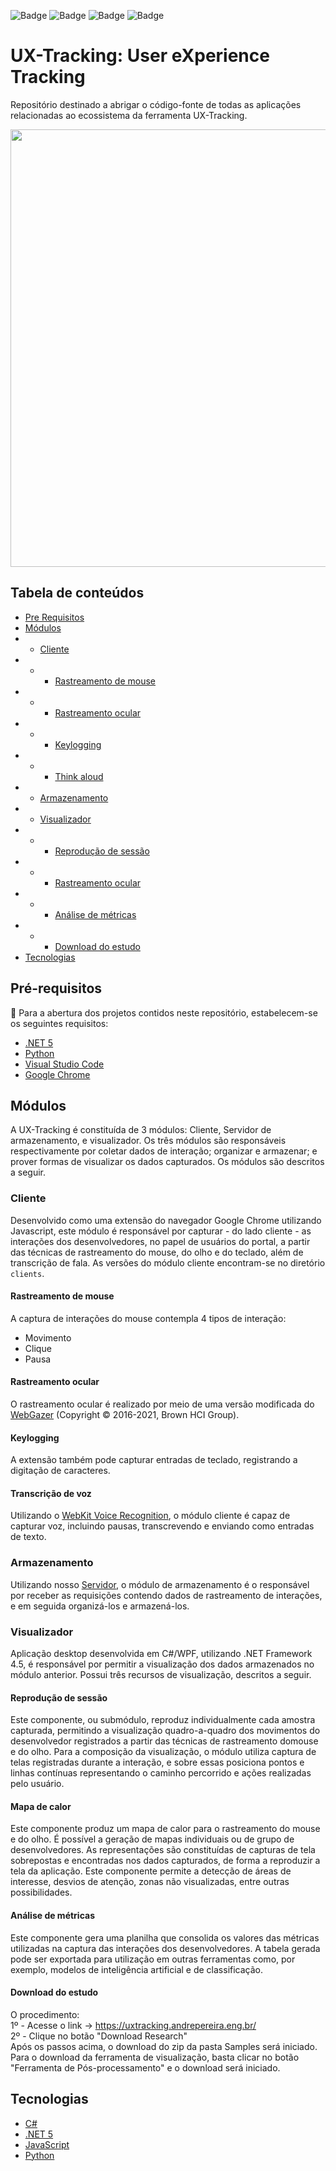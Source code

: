 ![Badge](https://img.shields.io/badge/PHP-7.0-information?style=flat&logo=PHP&logoColor=white&color=777BB4![Badge])  ![Badge](https://img.shields.io/badge/framework-%204.5.2-information?style=flat&logo=.NET&logoColor=white&color=512BD4)  ![Badge](https://img.shields.io/badge/%20-5.0-information?style=flat&logo=.NET&logoColor=white&color=512BD4) ![Badge](https://img.shields.io/badge/VS%20Code-1.60-information?style=flat&logo=Visual-Studio-Code&logoColor=white&color=007ACC)
 # UX-Tracking: User eXperience Tracking
Repositório destinado a abrigar o código-fonte de todas as aplicações relacionadas ao ecossistema da ferramenta UX-Tracking.


<div align="center">
<img src="https://github.com/ViniNeves6/testes/assets/91764267/107fe4a8-dd9e-4b1d-bc84-ff5083645522" width="700px" />
</div>



## Tabela de conteúdos

*  [Pre Requisitos](#pre-requisitos)
*  [Módulos](#Módulos)
* * [Cliente](#cliente)
* * * [Rastreamento de mouse](#rastreamento-de-mouse)
* * * [Rastreamento ocular](#rastreamento-ocular)
* * * [Keylogging](#keylogging)
* * * [Think aloud](#Transcrição-de-voz)
* * [Armazenamento](#armazenamento)
* * [Visualizador](#Visualizador)
* * * [Reprodução de sessão](#reproducao-de-sessao)
* * * [Rastreamento ocular](#rastreamento-ocular)
* * * [Análise de métricas](#analise-de-metricas)
* * * [Download do estudo](#download-do-estudo)
*  [Tecnologias](#tecnologias)

 ## Pré-requisitos

📃 Para a abertura dos projetos contidos neste repositório, estabelecem-se os seguintes requisitos:

*  [.NET 5](https://dotnet.microsoft.com/download/dotnet/5.0)
*  [Python](https://www.python.org/)
*  [Visual Studio Code](https://code.visualstudio.com/download)
*  [Google Chrome](https://www.google.com/chrome/)

## Módulos
A UX-Tracking é constituída de 3 módulos: Cliente, Servidor de armazenamento, e visualizador. Os três módulos são responsáveis respectivamente por coletar dados de interação; organizar e armazenar; e prover formas de visualizar os dados capturados. Os módulos são descritos a seguir.
### Cliente
Desenvolvido como uma extensão do navegador Google Chrome utilizando Javascript, este módulo é responsável por capturar - do lado cliente - as interações dos desenvolvedores, no papel de usuários do portal, a partir das técnicas de rastreamento do mouse, do olho e do teclado, além de transcrição de fala. As versões do módulo cliente encontram-se no diretório `clients`.


#### Rastreamento de mouse
A captura de interações do mouse contempla 4 tipos de interação:
* Movimento
* Clique
* Pausa
#### Rastreamento ocular
O rastreamento ocular é realizado por meio de uma versão modificada do [WebGazer](https://github.com/brownhci/WebGazer) (Copyright © 2016-2021, Brown HCI Group).
#### Keylogging
A extensão também pode capturar entradas de teclado, registrando a digitação de caracteres.
#### Transcrição de voz
Utilizando o [WebKit Voice Recognition](https://developer.mozilla.org/en-US/docs/Web/API/SpeechRecognition), o módulo cliente é capaz de capturar voz, incluindo pausas, transcrevendo e enviando como entradas de texto.
### Armazenamento
Utilizando nosso [Servidor](https://uxtracking.andrepereira.eng.br/), o módulo de armazenamento é o responsável por receber as requisições contendo dados de rastreamento de interações, e em seguida organizá-los e armazená-los.
### Visualizador
Aplicação desktop desenvolvida em C#/WPF, utilizando .NET Framework 4.5, é responsável por permitir a visualização dos dados armazenados no módulo anterior. Possui três recursos de visualização, descritos a seguir.
#### Reprodução de sessão
Este componente, ou submódulo, reproduz individualmente cada amostra capturada, permitindo a visualização quadro-a-quadro dos movimentos do desenvolvedor registrados a partir das técnicas de rastreamento domouse e do olho. Para a composição da visualização, o módulo utiliza captura de telas registradas durante a interação, e sobre essas posiciona pontos e linhas contínuas representando o caminho percorrido e ações realizadas pelo usuário.
#### Mapa de calor
Este componente produz um mapa de calor para o rastreamento do mouse e do olho. É possível a geração de mapas individuais ou de grupo de desenvolvedores. As representações são constituídas de capturas de tela sobrepostas e encontradas nos dados capturados, de forma a reproduzir a tela da aplicação. Este componente permite a detecção de áreas de interesse, desvios de atenção, zonas não visualizadas, entre outras possibilidades.
#### Análise de métricas
Este componente gera uma planilha que consolida os valores das métricas utilizadas na captura das interações dos desenvolvedores. A tabela gerada pode ser exportada para utilização em outras ferramentas como, por exemplo, modelos de inteligência artificial e de classificação. 
#### Download do estudo
O procedimento:<br/>
1º - Acesse o link -> https://uxtracking.andrepereira.eng.br/ <br/>
2º - Clique no botão "Download Research" <br/>
Após os passos acima, o download do zip da pasta Samples será iniciado. <br/>
Para o download da ferramenta de visualização, basta clicar no botão "Ferramenta de Pós-processamento" e o download será iniciado. <br>
## Tecnologias
* [C#](https://docs.microsoft.com/pt-br/dotnet/csharp/)
* [.NET 5](https://docs.microsoft.com/pt-br/dotnet/)
* [JavaScript](https://www.javascript.com/)
* [Python](https://www.python.org/)
